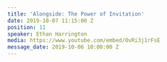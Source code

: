```yaml
---
title: 'Alongside: The Power of Invitation'
date: 2019-10-07 11:15:00 Z
position: 11
speaker: Ethan Harrington
media: https://www.youtube.com/embed/OvRi3j1rFsE
message_date: 2019-10-06 10:00:00 Z
---
```


